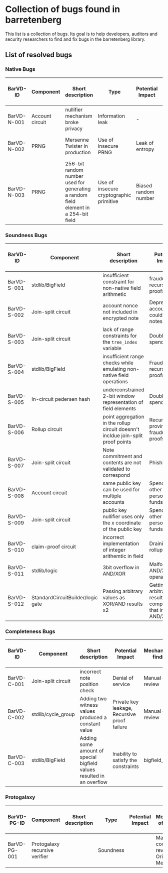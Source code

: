 # Collection of bugs found in barretenberg

This list is a collection of bugs. Its goal is to help developers, auditors and security researchers to find and fix bugs in the barretenberg library.

## List of resolved bugs

### Native Bugs

| BarVD-ID | Component | Short description | Type | Potential Impact | Mechanism of finding | Found with a tool? | Found internally (yes or no) | Found by | Link to issue | Link to fix | Link to description |
|-----------|-----------|-------------------|------|------------------|----------------------|-------------------|------------------------------|-----------|--------------|------------|---------------------|
| BarVD-N-001 | Account circuit | nullifier mechanism broke privacy | Information leak | - | Manual code review | No | Yes | | | | [Description](https://medium.com/@jaosef/54dff729a24f) |
| BarVD-N-002 | PRNG | Mersenne Twister in production | Use of insecure PRNG| Leak of entropy | Manual code review | No | No | Daira Hopwood and Sean Bowe | | | [Description](https://medium.com/aztec-protocol/vulnerabilities-found-in-aztec-2-0-9b80c8bf416c) |
| BarVD-N-003 | PRNG | 256-bit random number used for generating a random field element in a 254-bit field | Use of insecure cryptographic primitive | Biased random number | Manual code review | No | No | Daira Hopwood and Sean Bowe | | | [Description](https://medium.com/aztec-protocol/vulnerabilities-found-in-aztec-2-0-9b80c8bf416c) |


### Soundness Bugs

| BarVD-ID | Component | Short description | Potential Impact | Mechanism of finding | Found with a tool? | Found internally (yes or no) | Found by | Link to issue | Link to fix | Link to description |
|----------|-----------|-------------------|------------------|----------------------|-------------------|------------------------------|-----------|--------------|------------|---------------------|
| BarVD-S-001 | stdlib/BigField | insufficient constraint for non-native field arithmetic | fraudulent recursive proofs | Manual code review | No | Yes | | | | [Description](https://medium.com/@jaosef/54dff729a24f) |
| BarVD-S-002 | Join-split circuit | account nonce not included in encrypted note | Deprecated account could spend notes | Manual code review | No | Yes | | | | [Description](https://medium.com/@jaosef/54dff729a24f) |
| BarVD-S-003 | Join-split circuit | lack of range constraints for the `tree_index` variable | Double spending | Manual code review | No | Yes | Wedderburn | | | [Description](https://hackmd.io/@aztec-network/disclosure-of-recent-vulnerabilities) |
| BarVD-S-004 | stdlib/BigField | insufficient range checks while emulating non-native field operations | Fraudulent recursive proofs | Manual code review | No | No | Xin Gao and Onur Kilic | | | [Description](https://hackmd.io/@aztec-network/disclosure-of-recent-vulnerabilities) |
| BarVD-S-005 | In-circuit pedersen hash | underconstrained 2-bit window representation of field elements | Double spending | Manual code review | No | Yes | @arielgabizon | | | [Description](https://medium.com/aztec-protocol/vulnerabilities-found-in-aztec-2-0-9b80c8bf416c) |
| BarVD-S-006 | Rollup circuit | point aggregation in the rollup circuit doesnn't incldue join-split proof points | Recursively proving fraudulent proofs | Manual code review | No | Yes | @arielgabizon | | | [Description](https://medium.com/aztec-protocol/vulnerabilities-found-in-aztec-2-0-9b80c8bf416c) |
| BarVD-S-007 | Join-split circuit | Note commitment and contents are not validated to correspond | Phishing | Manual code review | No | Yes | @arielgabizon | | | [Description](https://medium.com/aztec-protocol/vulnerabilities-found-in-aztec-2-0-9b80c8bf416c) |
| BarVD-S-008 | Account circuit | same public key can be used for multiple accounts | Spending other person's funds | Manual code review | No | Yes | @arielgabizon | | | [Description](https://hackmd.io/@aztec-network/HJDt63w69?type=view) |
| BarVD-S-009 | Join-split circuit | public key nullifier uses only the x coordinate of the public key | Spending other person's funds | Manual code review | No | Yes | @arielgabizon | | | [Description](https://hackmd.io/@aztec-network/HJDt63w69?type=view) |
| BarVD-S-010 | claim-proof circuit | incorrect implementation of integer arithemtic in field | Draining rollup funds | Manual code review | No | No | [@lucash-dev](https://github.com/lucash-dev) | | | [Description](https://hackmd.io/@aztec-network/claim-proof-bug) |
| BarVD-S-011 | stdlib/logic | 3bit overflow in AND/XOR | Malform AND/XOR/OR operations | acir_formal_proofs | Yes | Yes | @defkit & @Sarkoxed | | https://github.com/AztecProtocol/aztec-packages/pull/11651 |  |
| BarVD-S-012 | StandardCircuitBuilder/logic gate | Passing arbitrary values as XOR/AND results x2 | Getting arbitrary result of any computation that involves AND/XOR | smt_verification | Yes | Yes | @Sarkoxed | | [fix](https://github.com/AztecProtocol/aztec-packages/pull/4530) | |


### Completeness Bugs

| BarVD-ID | Component | Short description | Potential Impact | Mechanism of finding | Found with a tool? | Found internally (yes or no) | Found by | Link to issue | Link to fix | Link to description |  Extra Information |
|-----------|-----------|-------------------|------------------|----------------------|-------------------|------------------------------|-----------|--------------|------------|---------------------|--|
| BarVD-C-001 | Join-split circuit | incorrect note position check | Denial of service | Manual code review | No | Yes | @arielgabizon | | | [Description](https://medium.com/aztec-protocol/vulnerabilities-found-in-aztec-2-0-9b80c8bf416c) |
| BarVD-C-002 | stdlib/cycle_group | Adding two witness values produced a constant value | Private key leakage, Recursive proof failure | Manual code review | No | Yes | @Sarkoxed | | https://github.com/AztecProtocol/aztec-packages/pull/12385 | [Description](https://github.com/AztecProtocol/aztec-packages/pull/12385) |
| BarVD-C-003 | stdlib/BigField | Adding some amount of special bigfield values resulted in an overflow | Inability to satisfy the constraints | bigfield_fuzzer | Yes | Yes | @Sarkoxed | | https://github.com/AztecProtocol/aztec-packages/pull/9547 | | Same thing was further rediscovered by the auditors |

### Protogalaxy
| BarVD-PG-ID | Component | Short description | Type | Potential Impact | Mechanism of finding | Found with a tool? | Found internally (yes or no) | Found by | Link to issue | Link to fix | Link to description |
|-------------|-----------|-------------------|------|------------------|----------------------|-------------------|------------------------------|-----------|--------------|------------|---------------------|
| BarVD-PG-001 | Protogalaxy recursive verifier |  | Soundness |  | Manual code review + Origin Tag Mechanism | No and Yes | Yes | @Rumata888 | https://github.com/AztecProtocol/barretenberg/issues/1381 | https://github.com/AztecProtocol/aztec-packages/pull/14004 | [Description](../descriptions/Protogalaxy%20recursive%20verifier%20transcript%20bug.md) |
